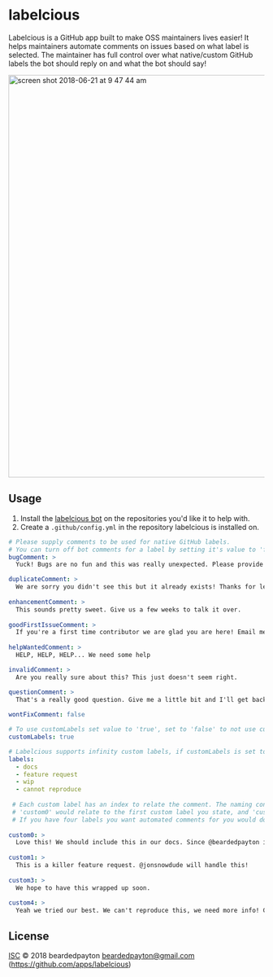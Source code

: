 # labelcious

Labelcious is a GitHub app built to make OSS maintainers lives easier! It helps maintainers automate comments on issues based on what label is selected. The maintainer has full control over what native/custom GitHub labels the bot should reply on and what the bot should say!

<img width="791" alt="screen shot 2018-06-21 at 9 47 44 am" src="https://user-images.githubusercontent.com/20526900/41725174-342582e6-753d-11e8-9dc3-2e49c0910d93.png">

## Usage

1. Install the [labelcious bot](https://github.com/apps/labelcious/) on the repositories you'd like it to help with.
2. Create a ```.github/config.yml``` in the repository labelcious is installed on.

```YAML
# Please supply comments to be used for native GitHub labels. 
# You can turn off bot comments for a label by setting it's value to 'false'
bugComment: >
  Yuck! Bugs are no fun and this was really unexpected. Please provide everything you can about this bug.

duplicateComment: >
  We are sorry you didn't see this but it already exists! Thanks for letting us know anyways!
  
enhancementComment: >
  This sounds pretty sweet. Give us a few weeks to talk it over.
  
goodFirstIssueComment: >
  If you're a first time contributor we are glad you are here! Email me if you need guidance paytonburd@gmail.com
  
helpWantedComment: >
  HELP, HELP, HELP... We need some help

invalidComment: >
  Are you really sure about this? This just doesn't seem right.

questionComment: >
  That's a really good question. Give me a little bit and I'll get back to you.
  
wontFixComment: false

# To use customLabels set value to 'true', set to 'false' to not use customLabels
customLabels: true

# Labelcious supports infinity custom labels, if customLabels is set to 'false' set labels: []
labels:
  - docs
  - feature request
  - wip
  - cannot reproduce
  
 # Each custom label has an index to relate the comment. The naming convention is 'custom0'
 # 'custom0' would relate to the first custom label you state, and 'custom1' would be the second label etc.
 # If you have four labels you want automated comments for you would do this...
 
custom0: >
  Love this! We should include this in our docs. Since @beardedpayton is over our docs he will handle it!
 
custom1: >
  This is a killer feature request. @jonsnowdude will handle this!
 
custom3: >
  We hope to have this wrapped up soon.
 
custom4: >
  Yeah we tried our best. We can't reproduce this, we need more info! Can you supply a video ?

```

## License

[ISC](LICENSE) © 2018 beardedpayton <beardedpayton@gmail.com> (https://github.com/apps/labelcious)
